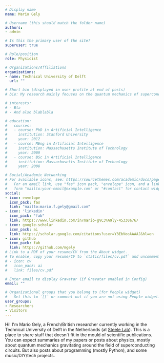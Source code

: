 ```yaml
---
# Display name
name: Mario Gely

# Username (this should match the folder name)
authors:
- admin

# Is this the primary user of the site?
superuser: true

# Role/position
role: Physicist

# Organizations/Affiliations
organizations:
- name: Technical University of Delft
  url: ""

# Short bio (displayed in user profile at end of posts)
# bio: My research mainly focuses on the quantum mechanics of superconducting circuits.

# interests:
# - Bla
# - And also blablabla

# education:
#   courses:
#   - course: PhD in Artificial Intelligence
#     institution: Stanford University
#     year: 2012
#   - course: MEng in Artificial Intelligence
#     institution: Massachusetts Institute of Technology
#     year: 2009
#   - course: BSc in Artificial Intelligence
#     institution: Massachusetts Institute of Technology
#     year: 2008

# Social/Academic Networking
# For available icons, see: https://sourcethemes.com/academic/docs/page-builder/#icons
#   For an email link, use "fas" icon pack, "envelope" icon, and a link in the
#   form "mailto:your-email@example.com" or "#contact" for contact widget.
social:
- icon: envelope
  icon_pack: fas
  link: "mailto:mario.f.gely@gmail.com"
- icon: 'linkedin'
  icon_pack: "fab"
  link: https://www.linkedin.com/in/mario-g%C3%A9ly-45330a76/
- icon: google-scholar
  icon_pack: ai
  link: https://scholar.google.com/citations?user=Y3EbVooAAAAJ&hl=en
- icon: github
  icon_pack: fab
  link: https://github.com/mgely
# Link to a PDF of your resume/CV from the About widget.
# To enable, copy your resume/CV to `static/files/cv.pdf` and uncomment the lines below.
# - icon: cv
#   icon_pack: ai
#   link: files/cv.pdf

# Enter email to display Gravatar (if Gravatar enabled in Config)
email: ""

# Organizational groups that you belong to (for People widget)
#   Set this to `[]` or comment out if you are not using People widget.
user_groups:
- Researchers
- Visitors
---
```


Hi! I'm Mario Gely, a French/British researcher currently working in the Technical University of Delft in the Netherlands (at [Steele Lab](https://steelelab.tudelft.nl/)). This is a place to share stuff that doesn't fit in the mould of scientific publications. You can expect summaries of my papers or posts about physics, mostly about quantum mechanics gravitating around the field of superconducting circuits. But also posts about programming (mostly Python), and some music/DIY/tech projects.